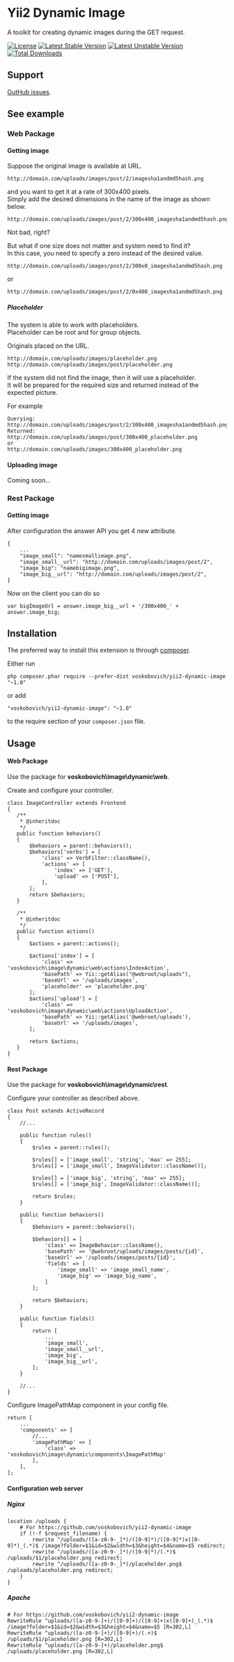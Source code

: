 Yii2 Dynamic Image
===

A toolkit for creating dynamic images during the GET request.

[![License](https://poser.pugx.org/voskobovich/yii2-dynamic-image/license.svg)](https://packagist.org/packages/voskobovich/yii2-dynamic-image)
[![Latest Stable Version](https://poser.pugx.org/voskobovich/yii2-dynamic-image/v/stable.svg)](https://packagist.org/packages/voskobovich/yii2-dynamic-image)
[![Latest Unstable Version](https://poser.pugx.org/voskobovich/yii2-dynamic-image/v/unstable.svg)](https://packagist.org/packages/voskobovich/yii2-dynamic-image)
[![Total Downloads](https://poser.pugx.org/voskobovich/yii2-dynamic-image/downloads.svg)](https://packagist.org/packages/voskobovich/yii2-dynamic-image)


Support
---
[GutHub issues](https://github.com/voskobovich/yii2-dynamic-image/issues).


See example
---

### Web Package


#### Getting image


Suppose the original image is available at URL.  
```
http://domain.com/uploads/images/post/2/imagesha1andmd5hash.png
```  
and you want to get it at a rate of 300x400 pixels.  
Simply add the desired dimensions in the name of the image as shown below.   
```
http://domain.com/uploads/images/post/2/300x400_imagesha1andmd5hash.png
```  
Not bad, right?  

But what if one size does not matter and system need to find it?  
In this case, you need to specify a zero instead of the desired value.  
```
http://domain.com/uploads/images/post/2/300x0_imagesha1andmd5hash.png
```  
or  
```
http://domain.com/uploads/images/post/2/0x400_imagesha1andmd5hash.png
```  


##### Placeholder


The system is able to work with placeholders.  
Placeholder can be root and for group objects.  

Originals placed on the URL.  
```
http://domain.com/uploads/images/placeholder.png
http://domain.com/uploads/images/post/placeholder.png
```  
If the system did not find the image, then it will use a placeholder.  
It will be prepared for the required size and returned instead of the expected picture.

For example  
```
Querying:  
http://domain.com/uploads/images/post/2/300x400_imagesha1andmd5hash.png  
Returned:  
http://domain.com/uploads/images/post/300x400_placeholder.png  
or  
http://domain.com/uploads/images/300x400_placeholder.png
```


#### Uploading image

Coming soon...


### Rest Package


#### Getting image


After configuration the answer API you get 4 new attribute.  
```
{
    ...
    "image_small": "namesmallimage.png",
    "image_small__url": "http://domain.com/uploads/images/post/2",
    "image_big": "namebigimage.png",
    "image_big__url": "http://domain.com/uploads/images/post/2",
}
```  
Now on the client you can do so  
```
var bigImageUrl = answer.image_big__url + '/300x400_' + answer.image_big;
```


Installation
---

The preferred way to install this extension is through [composer](http://getcomposer.org/download/).

Either run

```
php composer.phar require --prefer-dist voskobovich/yii2-dynamic-image "~1.0"
```

or add

```
"voskobovich/yii2-dynamic-image": "~1.0"
```

to the require section of your `composer.json` file.


Usage
---


#### Web Package


Use the package for **voskobovich\image\dynamic\web**. 

Create and configure your controller.  
```
class ImageController extends Frontend
{
   /**
    * @inheritdoc
    */
   public function behaviors()
   {
       $behaviors = parent::behaviors();
       $behaviors['verbs'] = [
           'class' => VerbFilter::className(),
           'actions' => [
               'index' => ['GET'],
               'upload' => ['POST'],
           ],
       ];
       return $behaviors;
   }

   /**
    * @inheritdoc
    */
   public function actions()
   {
       $actions = parent::actions();

       $actions['index'] = [
           'class' => 'voskobovich\image\dynamic\web\actions\IndexAction',
           'basePath' => Yii::getAlias("@webroot/uploads"),
           'baseUrl' => '/uploads/images',
           'placeholder' => 'placeholder.png'
       ];
       $actions['upload'] = [
           'class' => 'voskobovich\image\dynamic\web\actions\UploadAction',
           'basePath' => Yii::getAlias('@webroot/uploads'),
           'baseUrl' => '/uploads/images',
       ];

       return $actions;
   }
}
```


#### Rest Package


Use the package for **voskobovich\image\dynamic\rest**.  

Configure your controller as described above.  
```
class Post extends ActiveRecord
{
    //...
    
    public function rules()
    {
        $rules = parent::rules();

        $rules[] = ['image_small', 'string', 'max' => 255];
        $rules[] = ['image_small', ImageValidator::className()];
        
        $rules[] = ['image_big', 'string', 'max' => 255];
        $rules[] = ['image_big', ImageValidator::className()];
        
        return $rules;
    }

    public function behaviors()
    {
        $behaviors = parent::behaviors();

        $behaviors[] = [
            'class' => ImageBehavior::className(),
            'basePath' => '@webroot/uploads/images/posts/{id}',
            'baseUrl' => '/uploads/images/posts/{id}',
            'fields' => [
                'image_small' => 'image_small_name',
                'image_big' => 'image_big_name',
            ]
        ];

        return $behaviors;
    }
    
    public function fields()
    {
        return [
            ...
            'image_small',
            'image_small__url',
            'image_big',
            'image_big__url',
        ];
    }
    
    //...
}
```

Configure ImagePathMap component in your config file.  
```
return [
    ...
	'components' => [
		//...
        'imagePathMap' => [
            'class' => 'voskobovich\image\dynamic\components\ImagePathMap'
        ],
	],
];
```


#### Configuration web server


##### Nginx
```
location /uploads {  
	# For https://github.com/voskobovich/yii2-dynamic-image  
	if (!-f $request_filename) {  
	    rewrite ^/uploads/([a-z0-9-_]*)/([0-9]*)/([0-9]*)x([0-9]*)_(.*)$ /image?folder=$1&id=$2&width=$3&height=$4&name=$5 redirect;  
	    rewrite ^/uploads/([a-z0-9-_]*)/([0-9]*)/(.*)$ /uploads/$1/placeholder.png redirect;  
	    rewrite ^/uploads/([a-z0-9-_]*)/placeholder.png$ /uploads/placeholder.png redirect;  
	}  
}  
```


##### Apache
```
# For https://github.com/voskobovich/yii2-dynamic-image
RewriteRule ^uploads/([a-z0-9-]+)/([0-9]+)/([0-9]+)x([0-9]+)_(.*)$ /image?folder=$1&id=$2&width=$3&height=$4&name=$5 [R=302,L]  
RewriteRule ^uploads/([a-z0-9-]+)/([0-9]+)/(.+)$ /uploads/$1/placeholder.png [R=302,L]  
RewriteRule ^uploads/([a-z0-9-]+)/placeholder.png$ /uploads/placeholder.png [R=302,L]  
```